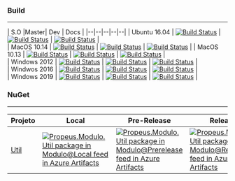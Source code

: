 ﻿### Build
---
| S.O |Master| Dev | Docs |
|--|--|--|--|--|
| Ubuntu 16.04 | [![Build Status](https://dev.azure.com/Propeus-Modulo/Propeus.Modulo/_apis/build/status/Propeus.Modulo.Util?branchName=master&jobName=Build_Release_ubuntu_16_04)](https://dev.azure.com/Propeus-Modulo/Propeus.Modulo/_build/latest?definitionId=24&branchName=master) | [![Build Status](https://dev.azure.com/Propeus-Modulo/Propeus.Modulo/_apis/build/status/Propeus.Modulo.Util?branchName=dev&jobName=Build_Release_ubuntu_16_04)](https://dev.azure.com/Propeus-Modulo/Propeus.Modulo/_build/latest?definitionId=24&branchName=dev) | [![Build Status](https://dev.azure.com/Propeus-Modulo/Propeus.Modulo/_apis/build/status/Propeus.Modulo.Util?branchName=docs)](https://dev.azure.com/Propeus-Modulo/Propeus.Modulo/_build/latest?definitionId=24&branchName=docs) |  
| MacOS 10.14 | [![Build Status](https://dev.azure.com/Propeus-Modulo/Propeus.Modulo/_apis/build/status/Propeus.Modulo.Util?branchName=master&jobName=Build_Release_macOS_10_14)](https://dev.azure.com/Propeus-Modulo/Propeus.Modulo/_build/latest?definitionId=24&branchName=master) | [![Build Status](https://dev.azure.com/Propeus-Modulo/Propeus.Modulo/_apis/build/status/Propeus.Modulo.Util?branchName=dev&jobName=Build_Release_macOS_10_14)](https://dev.azure.com/Propeus-Modulo/Propeus.Modulo/_build/latest?definitionId=24&branchName=dev) | [![Build Status](https://dev.azure.com/Propeus-Modulo/Propeus.Modulo/_apis/build/status/Propeus.Modulo.Util?branchName=docs)](https://dev.azure.com/Propeus-Modulo/Propeus.Modulo/_build/latest?definitionId=24&branchName=docs) | 
| MacOS 10.13 | [![Build Status](https://dev.azure.com/Propeus-Modulo/Propeus.Modulo/_apis/build/status/Propeus.Modulo.Util?branchName=master&jobName=Build_Release_macOS_10_13)](https://dev.azure.com/Propeus-Modulo/Propeus.Modulo/_build/latest?definitionId=24&branchName=master) | [![Build Status](https://dev.azure.com/Propeus-Modulo/Propeus.Modulo/_apis/build/status/Propeus.Modulo.Util?branchName=dev&jobName=Build_Release_macOS_10_13)](https://dev.azure.com/Propeus-Modulo/Propeus.Modulo/_build/latest?definitionId=24&branchName=dev) | [![Build Status](https://dev.azure.com/Propeus-Modulo/Propeus.Modulo/_apis/build/status/Propeus.Modulo.Util?branchName=docs)](https://dev.azure.com/Propeus-Modulo/Propeus.Modulo/_build/latest?definitionId=24&branchName=docs) |   
| Windows 2012 | [![Build Status](https://dev.azure.com/Propeus-Modulo/Propeus.Modulo/_apis/build/status/Propeus.Modulo.Util?branchName=master&jobName=Build_Release_vs2015_win2012r2)](https://dev.azure.com/Propeus-Modulo/Propeus.Modulo/_build/latest?definitionId=24&branchName=master) | [![Build Status](https://dev.azure.com/Propeus-Modulo/Propeus.Modulo/_apis/build/status/Propeus.Modulo.Util?branchName=dev&jobName=Build_Release_vs2015_win2012r2)](https://dev.azure.com/Propeus-Modulo/Propeus.Modulo/_build/latest?definitionId=24&branchName=dev) | [![Build Status](https://dev.azure.com/Propeus-Modulo/Propeus.Modulo/_apis/build/status/Propeus.Modulo.Util?branchName=docs)](https://dev.azure.com/Propeus-Modulo/Propeus.Modulo/_build/latest?definitionId=24&branchName=docs) |  
| Windwos 2016 | [![Build Status](https://dev.azure.com/Propeus-Modulo/Propeus.Modulo/_apis/build/status/Propeus.Modulo.Util?branchName=master&jobName=Build_Release_vs2017_win2016)](https://dev.azure.com/Propeus-Modulo/Propeus.Modulo/_build/latest?definitionId=24&branchName=master) | [![Build Status](https://dev.azure.com/Propeus-Modulo/Propeus.Modulo/_apis/build/status/Propeus.Modulo.Util?branchName=dev&jobName=Build_Release_vs2017_win2016)](https://dev.azure.com/Propeus-Modulo/Propeus.Modulo/_build/latest?definitionId=24&branchName=dev) | [![Build Status](https://dev.azure.com/Propeus-Modulo/Propeus.Modulo/_apis/build/status/Propeus.Modulo.Util?branchName=docs)](https://dev.azure.com/Propeus-Modulo/Propeus.Modulo/_build/latest?definitionId=24&branchName=docs) |  
| Windows 2019 | [![Build Status](https://dev.azure.com/Propeus-Modulo/Propeus.Modulo/_apis/build/status/Propeus.Modulo.Util?branchName=master&jobName=Build_Release_windows_2019)](https://dev.azure.com/Propeus-Modulo/Propeus.Modulo/_build/latest?definitionId=24&branchName=master) | [![Build Status](https://dev.azure.com/Propeus-Modulo/Propeus.Modulo/_apis/build/status/Propeus.Modulo.Util?branchName=dev&jobName=Build_Release_windows_2019)](https://dev.azure.com/Propeus-Modulo/Propeus.Modulo/_build/latest?definitionId=24&branchName=dev) | [![Build Status](https://dev.azure.com/Propeus-Modulo/Propeus.Modulo/_apis/build/status/Propeus.Modulo.Util?branchName=docs)](https://dev.azure.com/Propeus-Modulo/Propeus.Modulo/_build/latest?definitionId=24&branchName=docs) |  
### NuGet
---
| Projeto | Local | Pre-Release | Release |
|--|--|--|--|
| [Util](https://dev.azure.com/Propeus-Modulo/Propeus.Modulo/_wiki/wikis/Modulo.Util/68/Inicio) | [![Propeus.Modulo.Util package in Modulo@Local feed in Azure Artifacts](https://feeds.dev.azure.com/Propeus-Modulo/4e8a6545-5fc6-4fa1-be6e-38f524a455e9/_apis/public/Packaging/Feeds/2f48c101-92a6-461c-b435-31bf2b7df5c7%409c0f664e-9f9a-4de4-8544-193643a4018e/Packages/aa8409b1-5f69-44b2-bd4d-f16ea68ac044/Badge)](https://dev.azure.com/Propeus-Modulo/Propeus.Modulo/_packaging?_a=package&feed=2f48c101-92a6-461c-b435-31bf2b7df5c7%409c0f664e-9f9a-4de4-8544-193643a4018e&package=aa8409b1-5f69-44b2-bd4d-f16ea68ac044&preferRelease=true) | [![Propeus.Modulo.Util package in Modulo@Prerelease feed in Azure Artifacts](https://feeds.dev.azure.com/Propeus-Modulo/4e8a6545-5fc6-4fa1-be6e-38f524a455e9/_apis/public/Packaging/Feeds/2f48c101-92a6-461c-b435-31bf2b7df5c7%40c08be98c-4bf1-4e15-9a4a-6b7e1f3816b8/Packages/aa8409b1-5f69-44b2-bd4d-f16ea68ac044/Badge)](https://dev.azure.com/Propeus-Modulo/Propeus.Modulo/_packaging?_a=package&feed=2f48c101-92a6-461c-b435-31bf2b7df5c7%40c08be98c-4bf1-4e15-9a4a-6b7e1f3816b8&package=aa8409b1-5f69-44b2-bd4d-f16ea68ac044&preferRelease=true) | [![Propeus.Modulo.Util package in Modulo@Release feed in Azure Artifacts](https://feeds.dev.azure.com/Propeus-Modulo/4e8a6545-5fc6-4fa1-be6e-38f524a455e9/_apis/public/Packaging/Feeds/2f48c101-92a6-461c-b435-31bf2b7df5c7%40abe6291a-a840-4e4c-bf6a-78672cf2e3d6/Packages/aa8409b1-5f69-44b2-bd4d-f16ea68ac044/Badge)](https://dev.azure.com/Propeus-Modulo/Propeus.Modulo/_packaging?_a=package&feed=2f48c101-92a6-461c-b435-31bf2b7df5c7%40abe6291a-a840-4e4c-bf6a-78672cf2e3d6&package=aa8409b1-5f69-44b2-bd4d-f16ea68ac044&preferRelease=true) |